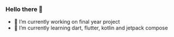 ### Hello there 👋





- 🔭 I’m currently working on final year project
- 🌱 I’m currently learning dart, flutter, kotlin and jetpack compose
